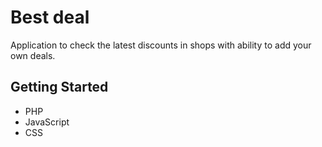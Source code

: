 # Best deal

Application to check the latest discounts in shops with ability to add your own deals.

## Getting Started

* PHP
* JavaScript
* CSS

